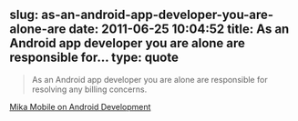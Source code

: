 slug: as-an-android-app-developer-you-are-alone-are
date: 2011-06-25 10:04:52
title: As an Android app developer you are alone are responsible for...
type: quote
---

> As an Android app developer you are alone are responsible for resolving any billing concerns.

[Mika Mobile on Android Development](http://mikamobile.blogspot.com/2011/06/android.html)
